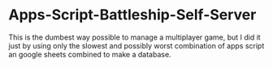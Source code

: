 # Apps-Script-Battleship-Self-Server
This is the dumbest way possible to manage a multiplayer game, but I did it just by using only the slowest and possibly worst combination of apps script an google sheets combined to make a database.
